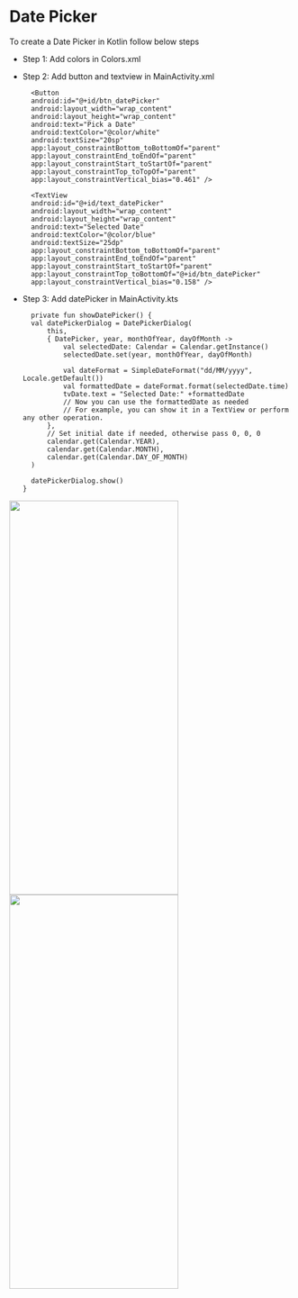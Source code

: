 
# Date Picker #

To create a Date Picker in Kotlin follow below steps


- Step 1: Add colors in Colors.xml
- Step 2: Add  button and textview in MainActivity.xml

        <Button
        android:id="@+id/btn_datePicker"
        android:layout_width="wrap_content"
        android:layout_height="wrap_content"
        android:text="Pick a Date"
        android:textColor="@color/white"
        android:textSize="20sp"
        app:layout_constraintBottom_toBottomOf="parent"
        app:layout_constraintEnd_toEndOf="parent"
        app:layout_constraintStart_toStartOf="parent"
        app:layout_constraintTop_toTopOf="parent"
        app:layout_constraintVertical_bias="0.461" />

        <TextView
        android:id="@+id/text_datePicker"
        android:layout_width="wrap_content"
        android:layout_height="wrap_content"
        android:text="Selected Date"
        android:textColor="@color/blue"
        android:textSize="25dp"
        app:layout_constraintBottom_toBottomOf="parent"
        app:layout_constraintEnd_toEndOf="parent"
        app:layout_constraintStart_toStartOf="parent"
        app:layout_constraintTop_toBottomOf="@+id/btn_datePicker"
        app:layout_constraintVertical_bias="0.158" />

- Step 3: Add datePicker in MainActivity.kts

        private fun showDatePicker() {
        val datePickerDialog = DatePickerDialog(
            this,
            { DatePicker, year, monthOfYear, dayOfMonth ->
                val selectedDate: Calendar = Calendar.getInstance()
                selectedDate.set(year, monthOfYear, dayOfMonth)

                val dateFormat = SimpleDateFormat("dd/MM/yyyy", Locale.getDefault())
                val formattedDate = dateFormat.format(selectedDate.time)
                tvDate.text = "Selected Date:" +formattedDate
                // Now you can use the formattedDate as needed
                // For example, you can show it in a TextView or perform any other operation.
            },
            // Set initial date if needed, otherwise pass 0, 0, 0
            calendar.get(Calendar.YEAR),
            calendar.get(Calendar.MONTH),
            calendar.get(Calendar.DAY_OF_MONTH)
        )

        datePickerDialog.show()
      }

<img src= "https://github.com/Vivek-Jadhav27/Kotlin-Components/assets/85949907/4462f057-2713-4b8b-9630-0a0168028ba0"  height = 700 width = 300 />
<img src= "https://github.com/Vivek-Jadhav27/Kotlin-Components/assets/85949907/c5160991-6b3f-43b9-995d-22c86af5d54b"  height = 700 width = 300 />







